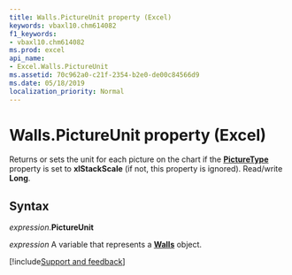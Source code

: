 ```yaml
---
title: Walls.PictureUnit property (Excel)
keywords: vbaxl10.chm614082
f1_keywords:
- vbaxl10.chm614082
ms.prod: excel
api_name:
- Excel.Walls.PictureUnit
ms.assetid: 70c962a0-c21f-2354-b2e0-de00c84566d9
ms.date: 05/18/2019
localization_priority: Normal
---
```



# Walls.PictureUnit property (Excel)

Returns or sets the unit for each picture on the chart if the **[PictureType](Excel.Walls.PictureType.md)** property is set to **xlStackScale** (if not, this property is ignored). Read/write **Long**.


## Syntax

_expression_.**PictureUnit**

_expression_ A variable that represents a **[Walls](Excel.Walls(object).md)** object.




[!include[Support and feedback](~/includes/feedback-boilerplate.md)]